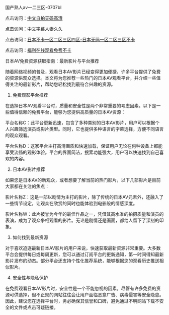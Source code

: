 国产熟人av一二三区-0707bl


点击访问：<a href="https://bered.pages.dev/">中文自拍无码高清</a>

点击访问：<a href="https://rtj-3zo.pages.dev/">中文字幕人妻久久</a>

点击访问：<a href="httphttps://rtj-3zo.pages.dev/">日本不卡一区二区三区四区-日本无码一区二区三区不卡</a>

点击访问：<a href="https://fdhf-454.pages.dev/">福利在线观看免费不卡</a>


日本AV免费资源获取指南：最新影片与平台推荐

随着网络视频的普及，观看日本AV影片已经变得更加便捷，许多平台提供了免费的资源供观众选择。本文将为您推荐一些热门的日本AV观看平台，并介绍一些值得关注的最新影片，帮助您轻松找到最符合兴趣的资源。

1. 免费观影平台推荐

在选择日本AV观看平台时，质量和安全性是两个非常重要的考虑因素。以下是一些值得信赖的免费平台，能够为您提供高质量的日本AV资源：

平台名称C：此平台更新迅速，包含了多种类别的日本AV影片，用户可以根据个人兴趣筛选演员或影片类型。同时，它也提供多种语言的字幕选择，方便不同语言的观众观看。

平台名称D：这家平台主打高清画质和快速加载，保证用户无论在何种设备上都能享受流畅的观影体验。平台的界面简洁，搜索功能强大，用户可以快速找到自己喜欢的内容。

2. 日本AV影片推荐

如果您是日本AV的新观众，或者想要了解当前的热门影片，以下几部影片是目前大家都在关注的焦点：

影片名称Z：这是一部以剧情为主打的影片，除了传统的日本AV元素外，还融入了一些情节设定，让观众在欣赏的同时也能体验到电影般的情感深度。

影片名称W：此片被誉为今年的最佳作品之一，凭借其高水准的拍摄质量和演员的表演，成为了观众争相观看的影片。无论是剧情还是画面，都给人留下了深刻的印象。

3. 如何找到最新资源

对于喜欢追逐最新日本AV影片的用户来说，快速获取最新资源非常重要。大多数平台会提供每日或每周更新，您可以通过订阅平台的更新通知，第一时间得知最新影片发布的动态。部分平台还支持个性化推荐系统，能够根据您的观看历史推送相似影片。

4. 安全性与隐私保护

在免费观看日本AV影片时，安全性是一个不能忽视的因素。尽管有许多免费的资源可供选择，但不正规的网站往往会让用户面临恶意广告、病毒侵害等安全隐患。因此，建议您在选择平台时，务必确保其信誉和口碑，避免通过不明网站下载不安全的文件或点击可疑链接。

<span style="display:none;">[Canonical link](  https://github.com/bl070725/12360 ）</span>
